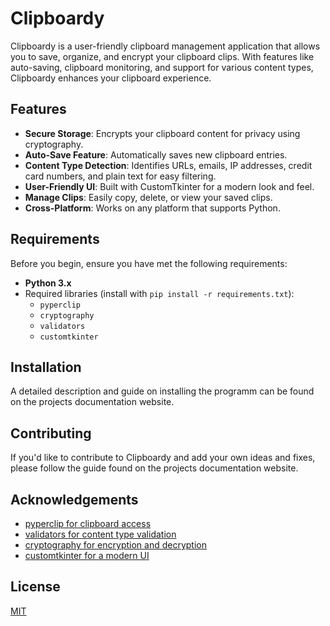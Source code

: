 # Clipboardy

Clipboardy is a user-friendly clipboard management application that allows you to save, organize, and encrypt your clipboard clips. With features like auto-saving, clipboard monitoring, and support for various content types, Clipboardy enhances your clipboard experience.

## Features

- **Secure Storage**: Encrypts your clipboard content for privacy using cryptography.
- **Auto-Save Feature**: Automatically saves new clipboard entries.
- **Content Type Detection**: Identifies URLs, emails, IP addresses, credit card numbers, and plain text for easy filtering.
- **User-Friendly UI**: Built with CustomTkinter for a modern look and feel.
- **Manage Clips**: Easily copy, delete, or view your saved clips.
- **Cross-Platform**: Works on any platform that supports Python.

## Requirements

Before you begin, ensure you have met the following requirements:

- **Python 3.x**
- Required libraries (install with `pip install -r requirements.txt`):
  - `pyperclip`
  - `cryptography`
  - `validators`
  - `customtkinter`

## Installation

A detailed description and guide on installing the programm can be found on the projects documentation website.

## Contributing

If you'd like to contribute to Clipboardy and add your own ideas and fixes, please follow the guide found on
the projects documentation website.

## Acknowledgements

 - [pyperclip for clipboard access](https://pypi.org/project/pyperclip/)
 - [validators for content type validation](https://pypi.org/project/validators/)
 - [cryptography for encryption and decryption](https://pypi.org/project/cryptography/)
 - [customtkinter for a modern UI](https://github.com/TomSchimansky/CustomTkinter)
## License

[MIT](https://choosealicense.com/licenses/mit/)

